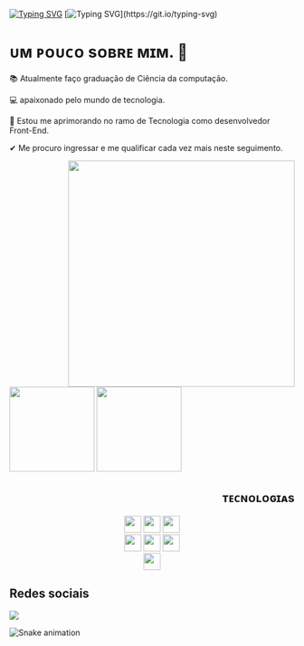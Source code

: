 <!-- ### Hello Hello, me chamo Gustavo e seja Bem-vindo👋 -->

[![Typing SVG](https://readme-typing-svg.herokuapp.com?font=Poppins&color=%239595EA&size=25&center=true&width=600&height=60&lines=Hello+Hello...%3C3)](https://git.io/typing-svg)
[![Typing SVG](https://readme-typing-svg.herokuapp.com?font=Poppins&color=%239595EA&width=600&height=60&lines=Eu+me+chamo+Gustavo+e+seja+bem-vindo+ao+meu+perfil.)](https://git.io/typing-svg)

 <div>
   <h1> ᴜᴍ ᴘᴏᴜᴄᴏ sᴏʙʀᴇ ᴍɪᴍ. 👨‍</h1>
   <p>📚 Atualmente faço graduação de Ciência da computação.</p>
   <p>💻 apaixonado pelo mundo de tecnologia.</p>
   <p>👨‍  Estou me aprimorando no ramo de Tecnologia como desenvolvedor Front-End.</p>
   <p>✔ Me procuro ingressar e me qualificar cada vez mais neste seguimento.</p>
 
 </div>
 
 <div>
    <img align="right" src="https://github.com/nomegustaa/nomegustaa/blob/main/gif/giphy(2).gif" width="400px">
 </div>
 
   ##
   
 <div>
 
  <img height="150em" src="https://github-readme-stats.vercel.app/api?username=nomegustaa&show_icons=true&theme=jolly&include_all_commits=true&count_private=true"/>
  <img height="150em" src="https://github-readme-stats.vercel.app/api/top-langs/?username=nomegustaa&layout=compact&langs_count=7&theme=jolly"/>
</div>
 
<div>
 <h2 align="right">ᴛᴇᴄɴᴏʟᴏɢɪᴀs</h2>
 <div align="center">
   <span>
    <img height="30px" src="https://img.shields.io/badge/HTML5-E34F26?style=for-the-badge&logo=html5&logoColor=white"/>
   </span>
  
   <span>
    <img height="30px" src="https://img.shields.io/badge/CSS3-1572B6?style=for-the-badge&logo=css3&logoColor=white"/>
   </span>
  
   <span>
    <img height="30px" src="https://img.shields.io/badge/Bootstrap-563D7C?style=for-the-badge&logo=bootstrap&logoColor=white"/>
   </span>
   <br>
   <span>
    <img height="30px" src="https://img.shields.io/badge/JavaScript-F7DF1E?style=for-the-badge&logo=javascript&logoColor=black"/>
   </span>
  
   <span>
    <img height="30px" src="https://img.shields.io/badge/Node.js-43853D?style=for-the-badge&logo=node.js&logoColor=white"/>
   </span>
  
   <span>
    <img height="30px" src="https://img.shields.io/badge/Java-ED8B00?style=for-the-badge&logo=java&logoColor=white"/>
   </span>
   <br>
   <span>
    <img height="30px" src="https://img.shields.io/badge/MySQL-00000F?style=for-the-badge&logo=mysql&logoColor=white"/>
   </span>
 </div>
</div>

<div>
   <h2> Redes sociais</h2>
  <a href="https://www.linkedin.com/in/gustavo--carvalho-da-silva" target="_blank"><img src="https://img.shields.io/badge/-LinkedIn-%230077B5?style=for-the-badge&logo=linkedin&logoColor=white" target="_blank"></a>
 

   ![Snake animation](https://github.com/nomegustaa/nomegustaa/blob/output/github-contribution-grid-snake.svg)
</div>
